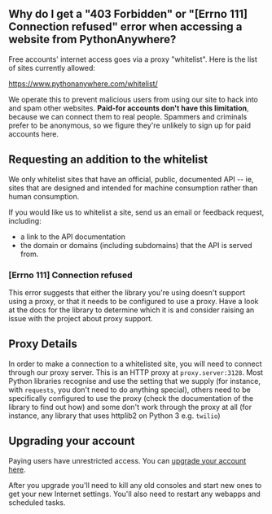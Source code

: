 
<!--
.. title: 403 Forbidden error
.. slug: 403ForbiddenError
.. date: 2015-05-13 14:35:28 UTC+01:00
.. tags:
.. category:
.. link:
.. description:
.. type: text
-->





## Why do I get a "403 Forbidden" or "[Errno 111] Connection refused" error when accessing a website from PythonAnywhere?


Free accounts' internet access goes via a proxy "whitelist". Here is the list
of sites currently allowed: 

<https://www.pythonanywhere.com/whitelist/>

We operate this to prevent malicious users from using our site to hack into and
spam other websites. **Paid-for accounts don't have this limitation**, because
we can connect them to real people. Spammers and criminals prefer to be
anonymous, so we figure they're unlikely to sign up for paid accounts here. 

## Requesting an addition to the whitelist

We only whitelist sites that have an official, public, documented API -- ie, sites
that are designed and intended for machine consumption rather than human consumption.

If you would like us to whitelist a site, send us an email or feedback request, including:

* a link to the API documentation
* the domain or domains (including subdomains) that the API is served from.


### [Errno 111] Connection refused


This error suggests that either the library you're using doesn't support using
a proxy, or that it needs to be configured to use a proxy. Have a look at the
docs for the library to determine which it is and consider raising an issue
with the project about proxy support. 


## Proxy Details

In order to make a connection to a whitelisted site, you will need to connect
through our proxy server. This is an HTTP proxy at `proxy.server:3128`. Most
Python libraries recognise and use the setting that we supply (for
instance, with `requests`, you don't need to do anything special), others need
to be specifically configured to use the proxy (check the documentation of the
library to find out how) and some don't work through the proxy at all (for
instance, any library that uses httplib2 on Python 3 e.g. `twilio`)


## Upgrading your account

Paying users have unrestricted access.  You can [upgrade your account here](https://www.pythonanywehere.com/pricing/).

After you upgrade you'll need to kill any old consoles and start new ones to get your
new Internet settings.  You'll also need to restart any webapps and scheduled tasks.

